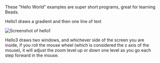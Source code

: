 These "Hello World" examples are super short programs, great for learning Beads.

Hello1 draws a gradient and then one line of text

![Screenshot of hello1](/assets/images/hello1.gif)



Hello3 draws two windows, and whichever side of the screen you are inside, if you roll the mouse wheel (which is considered the  z axis of the mouse), it will adjust the zoom level up or down one level as you go each step forward in the mouse. 
